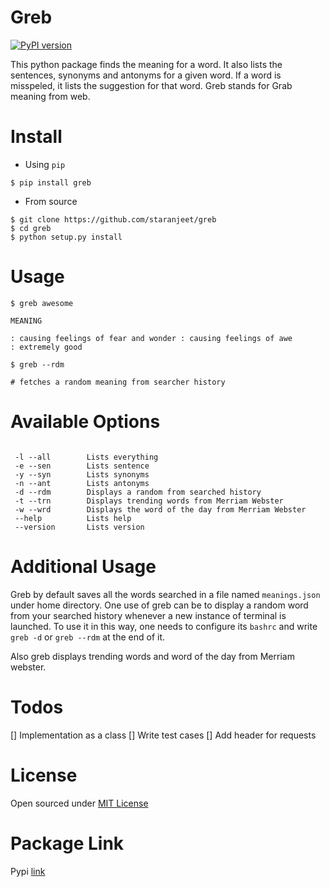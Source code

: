 Greb
=====
[![PyPI version](https://badge.fury.io/py/greb.svg)](https://badge.fury.io/py/greb)

This python package finds the meaning for a word. It also lists the sentences,
synonyms and antonyms for a given word. If a word is misspeled, it lists the suggestion 
for that word. Greb stands for Grab meaning from web.

Install
=======

* Using `pip`
```
$ pip install greb
```

* From source

```
$ git clone https://github.com/staranjeet/greb
$ cd greb
$ python setup.py install
```

Usage
=====

```
$ greb awesome

MEANING

: causing feelings of fear and wonder : causing feelings of awe
: extremely good

$ greb --rdm 

# fetches a random meaning from searcher history

```

Available Options
=================

```

 -l --all        Lists everything
 -e --sen        Lists sentence
 -y --syn        Lists synonyms
 -n --ant        Lists antonyms
 -d --rdm        Displays a random from searched history
 -t --trn        Displays trending words from Merriam Webster
 -w --wrd        Displays the word of the day from Merriam Webster
 --help 		 Lists help
 --version       Lists version

```

Additional Usage
================

Greb by default saves all the words searched in a file named `meanings.json` under home directory.
One use of greb can be to display a random word from your searched history whenever a new instance
of terminal is launched. To use it in this way, one needs to configure its `bashrc` and write 
`greb -d` or `greb --rdm` at the end of it.

Also greb displays trending words and word of the day from Merriam webster.


Todos
=====

[] Implementation as a class
[] Write test cases
[] Add header for requests

License
====
Open sourced under [MIT License](LICENSE.txt)

Package Link
============

Pypi [link](https://pypi.python.org/pypi/greb)
